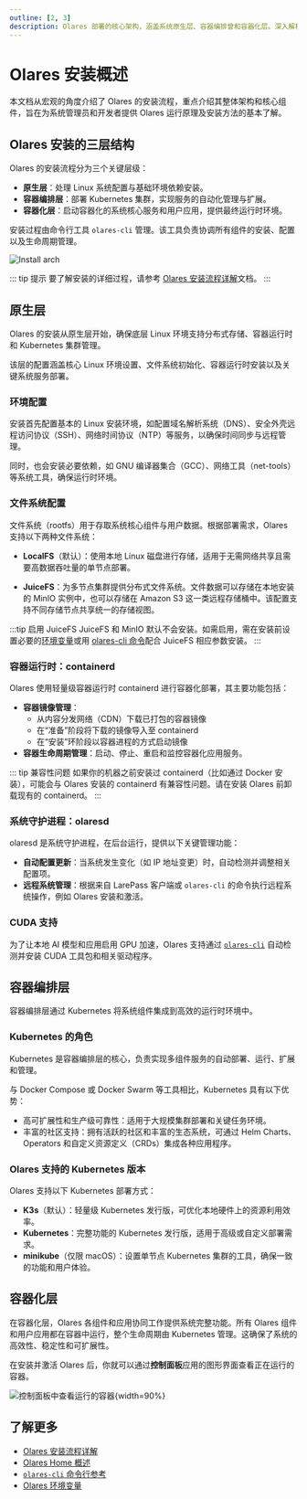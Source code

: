 ```yaml
---
outline: [2, 3]
description: Olares 部署的核心架构，涵盖系统原生层、容器编排曾和容器化层。深入解析 Olares 各层级之间的技术交互。
---
```

# Olares 安装概述 

本文档从宏观的角度介绍了 Olares 的安装流程，重点介绍其整体架构和核心组件，旨在为系统管理员和开发者提供 Olares 运行原理及安装方法的基本了解。

## Olares 安装的三层结构
Olares 的安装流程分为三个关键层级：

- **原生层**：处理 Linux 系统配置与基础环境依赖安装。
- **容器编排层**：部署 Kubernetes 集群，实现服务的自动化管理与扩展。
- **容器化层**：启动容器化的系统核心服务和用户应用，提供最终运行时环境。

安装过程由命令行工具 `olares-cli` 管理。该工具负责协调所有组件的安装、配置以及生命周期管理。

![Install arch](/images/developer/install/olares-install.png)

::: tip 提示
要了解安装的详细过程，请参考 [Olares 安装流程详解](installation-process.md)文档。
:::

## 原生层
Olares 的安装从原生层开始，确保底层 Linux 环境支持分布式存储、容器运行时和 Kubernetes 集群管理。

该层的配置涵盖核心 Linux 环境设置、文件系统初始化、容器运行时安装以及关键系统服务部署。

### 环境配置

安装首先配置基本的 Linux 安装环境，如配置域名解析系统（DNS）、安全外壳远程访问协议（SSH）、网络时间协议（NTP）等服务，以确保时间同步与远程管理。

同时，也会安装必要依赖，如 GNU 编译器集合（GCC）、网络工具（net-tools）等系统工具，确保运行时环境。

### 文件系统配置

文件系统（rootfs）用于存取系统核心组件与用户数据。根据部署需求，Olares 支持以下两种文件系统：

- **LocalFS**（默认）：使用本地 Linux 磁盘进行存储，适用于无需网络共享且需要高数据吞吐量的单节点部署。

- **JuiceFS**：为多节点集群提供分布式文件系统。文件数据可以存储在本地安装的 MinIO 实例中，也可以存储在 Amazon S3 这一类远程存储桶中。该配置支持不同存储节点共享统一的存储视图。

:::tip 启用 JuiceFS
JuiceFS 和 MinIO 默认不会安装。如需启用，需在安装前设置必要的[环境变量](environment-variables.md#juicefs)或用 [olares-cli 命令](./cli/olares-prepare#选项)配合 JuiceFS 相应参数安装。
:::

### 容器运行时：containerd
Olares 使用轻量级容器运行时 containerd 进行容器化部署，其主要功能包括：
- **容器镜像管理**：
  - 从内容分发网络（CDN）下载已打包的容器镜像
  - 在“准备”阶段将下载的镜像导入至 containerd
  - 在“安装”环阶段以容器进程的方式启动镜像
- **容器生命周期管理**：启动、停止、重启和监控容器化应用服务。

::: tip 兼容性问题
如果你的机器之前安装过 containerd（比如通过 Docker 安装），可能会与 Olares 安装的 containerd 有兼容性问题。请在安装 Olares 前卸载现有的 containerd。
:::

### 系统守护进程：olaresd
olaresd 是系统守护进程，在后台运行，提供以下关键管理功能：
- **自动配置更新**：当系统发生变化（如 IP 地址变更）时，自动检测并调整相关配置项。
- **远程系统管理**：根据来自 LarePass 客户端或 `olares-cli` 的命令执行远程系统操作，例如 Olares 安装和激活。

### CUDA 支持
为了让本地 AI 模型和应用启用 GPU 加速，Olares 支持通过 [`olares-cli`](cli/gpu.md) 自动检测并安装 CUDA 工具包和相关驱动程序。

## 容器编排层
容器编排层通过 Kubernetes 将系统组件集成到高效的运行时环境中。

### Kubernetes 的角色
Kubernetes 是容器编排层的核心，负责实现多组件服务的自动部署、运行、扩展和管理。

与 Docker Compose 或 Docker Swarm 等工具相比，Kubernetes 具有以下优势：
- 高可扩展性和生产级可靠性：适用于大规模集群部署和关键任务环境。
- 丰富的社区支持：拥有活跃的社区和丰富的生态系统，可通过 Helm Charts、Operators 和自定义资源定义（CRDs）集成各种应用程序。

### Olares 支持的 Kubernetes 版本
Olares 支持以下 Kubernetes 部署方式：
- **K3s**（默认）：轻量级 Kubernetes 发行版，可优化本地硬件上的资源利用效率。
- **Kubernetes**：完整功能的 Kubernetes 发行版，适用于高级或自定义部署需求。
- **minikube**（仅限 macOS）：设置单节点 Kubernetes 集群的工具，确保一致的功能和用户体验。

## 容器化层

在容器化层，Olares 各组件和应用协同工作提供系统完整功能。所有 Olares 组件和用户应用都在容器中运行，整个生命周期由 Kubernetes 管理。这确保了系统的高效性、稳定性和可扩展性。

在安装并激活 Olares 后，你就可以通过**控制面板**应用的图形界面查看正在运行的容器。

![控制面板中查看运行的容器](/images/developer/install/running-pods.png#bordered){width=90%}

## 了解更多

- [Olares 安装流程详解](installation-process.md)
- [Olares Home 概述](olares-home.md)
- [`olares-cli` 命令行参考](cli/olares-cli.md)
- [Olares 环境变量](environment-variables.md)